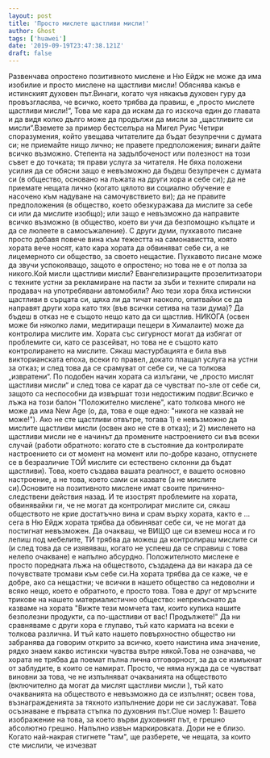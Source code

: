 ```yaml
---
layout: post
title: 'Просто мислете щастливи мисли!'
author: Ghost
tags: ['huawei']
date: '2019-09-19T23:47:38.121Z'
draft: false
---
```


Развенчава опростено позитивното мислене и Ню Ейдж не може да има изобилие и просто мислене на щастливи мисли! Обяснява какъв е истинският духовен път.Винаги, когато чуя някакъв духовен гуру да провъзгласява, че всичко, което трябва да правиш, е „просто мислете щастливи мисли!“, Това ме кара да искам да го изскоча един до главата и да видя колко дълго може да продължи да мисли за „щастливите си мисли“.Вземете за пример бестселъра на Мигел Руис Четири споразумения, който увещава читателите да бъдат безупречни с думата си; не приемайте нищо лично; не правете предположения; винаги дайте всичко възможно. Степента на задълбоченост или полезност на този съвет е до точката; тя прави услуга за читателя. Не бяха положени усилия да се обясни защо е невъзможно да бъдеш безупречен с думата си (в общество, основано на лъжата на други хора и себе си); да не приемате нещата лично (когато цялото ви социално обучение е насочено към надуване на самочувствието ви); да не правите предположения (в общество, което обезкуражава да мислите за себе си или да мислите изобщо); или защо е невъзможно да направите всичко възможно (в общество, което ви учи да безпомощно кълцате и да се люлеете в самосъжаление). С други думи, пухкавото писане просто добавя повече вина към тежестта на самонавистта, която хората вече носят, като кара хората да обвиняват себе си, а не лицемерното си общество, за своето нещастие. Пухкавото писане може да звучи успокояващо, защото е опростено; но това не е от полза за никого.Кой мисли щастливи мисли? Евангелизиращите прозелитизатори с техните устни за рекламиране на пасти за зъби и техните спирали на продавач на употребявани автомобили? Ако тези хора бяха истински щастливи в сърцата си, щяха ли да тичат наоколо, опитвайки се да направят други хора като тях (във всички сетива на тази дума)? Да бъдеш в отказ не е същото нещо като да си щастлив. НИКОГА (освен може би няколко лами, медитиращи пещери в Хималаите) може да контролира мислите им. Хората със сигурност могат да избягат от проблемите си, като се разсейват, но това не е същото като контролирането на мислите. Сякаш мастурбацията е била във викторианската епоха, всеки го правел, докато плащал услуга на устни за отказ; и след това да се срамуват от себе си, че са толкова „извратени“. По подобен начин хората са излъгани, че „просто мислят щастливи мисли“ и след това се карат да се чувстват по-зле от себе си, защото са неспособни да извършат този недостижим подвиг.Всичко е лъжа на този балон "Положително мислене", като толкова много не може да има New Age (о, да, това е още едно: "никога не казвай не може!"). Ако не сте щастливи отвътре, тогава 1) е невъзможно да мислите щастливи мисли (освен ако не сте в отказ); и 2) мисленето на щастливи мисли не е начинът да промените настроението си във всеки случай (работи обратното: когато сте в състояние да контролирате настроението си от момент на момент или по-добре казано, отпуснете се в безразличие ТОЙ мислите си естествено склонни да бъдат щастливи). Това, което създава вашата реалност, е вашето основно настроение, а не това, което сами си казвате (а не мислите си).Основите на позитивното мислене имат своите причинно-следствени действия назад. И те изострят проблемите на хората, обвинявайки ги, че не могат да контролират мислите си, сякаш обществото не крие достатъчно вина и срам върху хората, както е ... сега в Ню Ейдж хората трябва да обвиняват себе си, че не могат да постигнат невъзможен. Да очакваш, че ВИЩО ще си вземеш носа и го лепиш под мебелите, ТИ трябва да можеш да контролираш мислите си (и след това да се изявяваш, когато не успееш да се справиш с това нелепо очакване) е напълно абсурдно. Положителното мислене е просто поредната лъжа на обществото, създадена да ви накара да се почувствате тромави към себе си.На хората трябва да се каже, че е добре, ако са нещастни; че всички в нашето общество са недоволни и всяко нещо, което е обратното, е просто това. Това е друг от мръсните трикове на нашето материалистично общество: непрекъснато да казваме на хората "Вижте тези момчета там, които купиха нашите безполезни продукти, са по-щастливи от вас! Продължете!" Да ни сравняваме с други хора е глупаво, тъй като кармата на всеки е толкова различна. И тъй като нашето повърхностно общество ни забранява да говорим открито за всичко, което наистина има значение, рядко знаем какво истински чувства вътре някой.Това не означава, че хората не трябва да поемат пълна лична отговорност, за да се измъкнат от заблудите, в които се намират. Просто, че няма нужда да се чувстват виновни за това, че не изпълняват очакванията на обществото (включително да могат да мислят щастливи мисли ), тъй като очакванията на обществото е невъзможно да се изпълнят; освен това, възнагражденията за тяхното изпълнение дори не си заслужават. Това осъзнаване е първата стъпка по духовния път.Clue номер 1: Вашето изображение на това, за което върви духовният път, е грешно абсолютно грешно. Напълно извън маркировката. Дори не е близо. Когато най-накрая стигнете "там", ще разберете, че нещата, за които сте мислили, че изчезват
